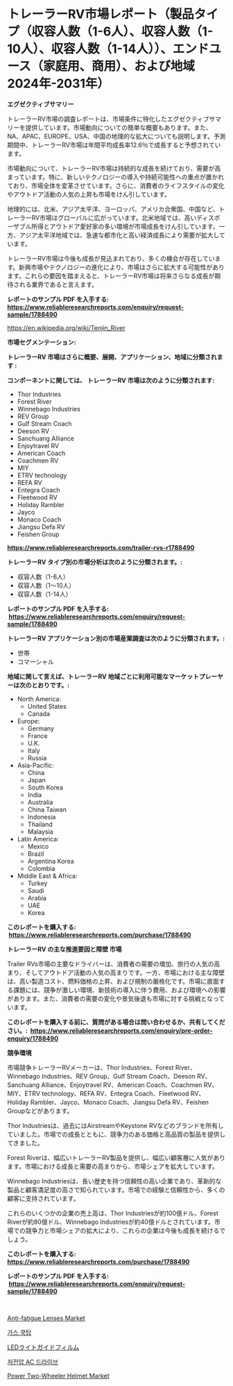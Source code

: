<p><h1>トレーラーRV市場レポート（製品タイプ（収容人数（1-6人）、収容人数（1-10人）、収容人数（1-14人））、エンドユース（家庭用、商用）、および地域2024年-2031年）</h1></p><p><strong>エグゼクティブサマリー</strong></p>
<p><p>トレーラーRV市場の調査レポートは、市場条件に特化したエグゼクティブサマリーを提供しています。市場動向についての簡単な概要もあります。また、NA、APAC、EUROPE、USA、中国の地理的な拡大についても説明します。予測期間中、トレーラーRV市場は年間平均成長率12.6％で成長すると予想されています。</p><p>市場動向について、トレーラーRV市場は持続的な成長を続けており、需要が高まっています。特に、新しいテクノロジーの導入や持続可能性への重点が置かれており、市場全体を変革させています。さらに、消費者のライフスタイルの変化やアウトドア活動の人気の上昇も市場をけん引しています。</p><p>地理的には、北米、アジア太平洋、ヨーロッパ、アメリカ合衆国、中国など、トレーラーRV市場はグローバルに広がっています。北米地域では、高いディスポーザブル所得とアウトドア愛好家の多い環境が市場成長をけん引しています。一方、アジア太平洋地域では、急速な都市化と高い経済成長により需要が拡大しています。</p><p>トレーラーRV市場は今後も成長が見込まれており、多くの機会が存在しています。新興市場やテクノロジーの進化により、市場はさらに拡大する可能性があります。これらの要因を踏まえると、トレーラーRV市場は将来さらなる成長が期待される業界であると言えます。</p></p>
<p><strong>レポートのサンプル PDF を入手する: <a href="https://www.reliableresearchreports.com/enquiry/request-sample/1788490">https://www.reliableresearchreports.com/enquiry/request-sample/1788490</a></strong></p>
<p><a href="https://en.wikipedia.org/wiki/Tenjin_River">https://en.wikipedia.org/wiki/Tenjin_River</a></p>
<p><strong>市場セグメンテーション:</strong></p>
<p><strong> トレーラーRV 市場はさらに概要、展開、アプリケーション、地域に分類されます :</strong></p>
<p><strong>コンポーネントに関しては、 トレーラーRV 市場は次のように分類されます: &nbsp;</strong></p>
<p><ul><li>Thor Industries</li><li>Forest River</li><li>Winnebago Industries</li><li>REV Group</li><li>Gulf Stream Coach</li><li>Deeson RV</li><li>Sanchuang Alliance</li><li>Enjoytravel RV</li><li>American Coach</li><li>Coachmen RV</li><li>MIY</li><li>ETRV technology</li><li>REFA RV</li><li>Entegra Coach</li><li>Fleetwood RV</li><li>Holiday Rambler</li><li>Jayco</li><li>Monaco Coach</li><li>Jiangsu Defa RV</li><li>Feishen Group</li></ul></p>
<p><strong><a href="https://www.reliableresearchreports.com/trailer-rvs-r1788490">https://www.reliableresearchreports.com/trailer-rvs-r1788490</a></strong></p>
<p><strong> トレーラーRV タイプ別の市場分析は次のように分類されます。:</strong></p>
<p><ul><li>収容人数（1-6人）</li><li>収容人数（1～10人）</li><li>収容人数（1-14人）</li></ul></p>
<p><strong>レポートのサンプル PDF を入手する: &nbsp;<a href="https://www.reliableresearchreports.com/enquiry/request-sample/1788490">https://www.reliableresearchreports.com/enquiry/request-sample/1788490</a></strong></p>
<p><strong> トレーラーRV アプリケーション別の市場産業調査は次のように分類されます。:</strong></p>
<p><ul><li>世帯</li><li>コマーシャル</li></ul></p>
<p><strong>地域に関して言えば、トレーラーRV 地域ごとに利用可能なマーケットプレーヤーは次のとおりです。:</strong></p>
<p><ul>
    <li>
        North America:
        <ul>
            <li>United States</li>
            <li>Canada</li>
        </ul>
    </li>
    <li>
        Europe:
        <ul>
            <li>Germany</li>
            <li>France</li>
            <li>U.K.</li>
            <li>Italy</li>
            <li>Russia</li>
        </ul>
    </li>
    <li>
        Asia-Pacific:
        <ul>
            <li>China</li>
            <li>Japan</li>
            <li>South Korea</li>
            <li>India</li>
            <li>Australia</li>
            <li>China Taiwan</li>
            <li>Indonesia</li>
            <li>Thailand</li>
            <li>Malaysia</li>
        </ul>
    </li>
    <li>
        Latin America:
        <ul>
            <li>Mexico</li>
            <li>Brazil</li>
            <li>Argentina Korea</li>
            <li>Colombia</li>
        </ul>
    </li>
    <li>
        Middle East & Africa:
        <ul>
            <li>Turkey</li>
            <li>Saudi</li>
            <li>Arabia</li>
            <li>UAE</li>
            <li>Korea</li>
        </ul>
    </li>
    </ul></p>
<p><strong>このレポートを購入する: &nbsp;<a href="https://www.reliableresearchreports.com/purchase/1788490">https://www.reliableresearchreports.com/purchase/1788490</a></strong></p>
<p><strong>トレーラーRV の主な推進要因と障壁 市場</strong></p>
<p><p>Trailer RVs市場の主要なドライバーは、消費者の需要の増加、旅行の人気の高まり、そしてアウトドア活動の人気の高まりです。一方、市場における主な障壁は、高い製造コスト、燃料価格の上昇、および規制の厳格化です。市場に直面する課題には、競争が激しい環境、新技術の導入に伴う費用、および環境への影響があります。また、消費者の需要の変化や景気後退も市場に対する挑戦となっています。</p></p>
<p><strong>このレポートを購入する前に、質問がある場合は問い合わせるか、共有してください。:&nbsp; <a href="https://www.reliableresearchreports.com/enquiry/pre-order-enquiry/1788490">https://www.reliableresearchreports.com/enquiry/pre-order-enquiry/1788490</a></strong></p>
<p><strong>競争環境</strong></p>
<p><p>市場競争トレーラーRVメーカーは、Thor Industries、Forest River、Winnebago Industries、REV Group、Gulf Stream Coach、Deeson RV、Sanchuang Alliance、Enjoytravel RV、American Coach、Coachmen RV、MIY、ETRV technology、REFA RV、Entegra Coach、Fleetwood RV、Holiday Rambler、Jayco、Monaco Coach、Jiangsu Defa RV、Feishen Groupなどがあります。</p><p>Thor Industriesは、過去にはAirstreamやKeystone RVなどのブランドを所有していました。市場での成長とともに、競争力のある価格と高品質の製品を提供してきました。</p><p>Forest Riverは、幅広いトレーラーRV製品を提供し、幅広い顧客層に人気があります。市場における成長と需要の高まりから、市場シェアを拡大しています。</p><p>Winnebago Industriesは、長い歴史を持つ信頼性の高い企業であり、革新的な製品と顧客満足度の高さで知られています。市場での経験と信頼性から、多くの顧客に支持されています。</p><p>これらのいくつかの企業の売上高は、Thor Industriesが約100億ドル、Forest Riverが約80億ドル、Winnebago Industriesが約40億ドルとされています。市場での競争力と市場シェアの拡大により、これらの企業は今後も成長を続けるでしょう。</p></p>
<p><strong>このレポートを購入する: &nbsp; <a href="https://www.reliableresearchreports.com/purchase/1788490">https://www.reliableresearchreports.com/purchase/1788490</a></strong></p>
<p><strong>レポートのサンプル PDF を入手する: &nbsp;<a href="https://www.reliableresearchreports.com/enquiry/request-sample/1788490">https://www.reliableresearchreports.com/enquiry/request-sample/1788490</a></strong><strong></strong></p>
<p>&nbsp;</p>
<p><p><a href="https://medium.com/@shawnsmithv6981/navigating-the-global-anti-fatigue-lenses-market-landscape-trends-forecasts-and-impact-analysis-f14c0da03ef5">Anti-fatigue Lenses Market</a></p><p><a href="https://github.com/lkwggful07722/Market-Research-Report-List-3/blob/main/692208533791.md">가스 쿡탑</a></p><p><a href="https://github.com/lababdou/Market-Research-Report-List-5/blob/main/305078626381.md">LEDライトガイドフィルム</a></p><p><a href="https://github.com/ZacharyScthmitt4465/Market-Research-Report-List-3/blob/main/376471233792.md">저전압 AC 드라이브</a></p><p><a href="https://medium.com/@shawnsmithv6981/global-power-two-wheeler-helmet-market-size-is-expected-to-experience-a-cagr-of-6-2-612e3849c588">Power Two-Wheeler Helmet Market</a></p></p>